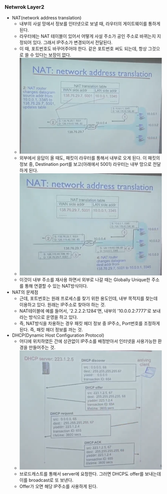 ### Netwrok Layer2
- NAT(network address translation)
  - 내부의 사설 망에서 정보를 인터넷으로 보낼 때, 라우터의 게이트웨이를 통하게 된다.
  - 라우터에는 NAT 테이블이 있어서 어떻게 사설 주소가 공인 주소로 바뀌는지 지정되어 있다. 그래서 IP주소가 변경되어서 전달된다.
  - 이 때, 포트번호도 바꾸어주어야 한다. 같은 포트번호 써도 되는데, 항상 그것으로 쓸 수 있다는 보장이 없다. 
  - ![Alt text](/img/10-0.png)
  - 외부에서 응답이 올 때도, 패킷이 라우터를 통해서 내부로 오게 된다. 이 패킷의 정보 중, Destination port를 보고(아래에서 5001) 라우터는 내부 망으로 전달하게 된다.
  - ![Alt text](/img/10-1.png)
  - 이것이 내부 주소를 재사용 하면서 외부로 나갈 때는 Globally Unique한 주소를 통해 연결할 수 있는 NAT방식이다.
- NAT의 문제점
  - 근데, 포트번호는 원래 프로세스를 찾기 위한 용도인데, 내부 목적지를 찾는데 이용하고 있다. 원래는 IP주소로 찾아야 하는 것.
  - NAT테이블에 예를 들어서, '2.2.2.2:1284'면, 내부의 '10.0.0.2:7777'로 보내라는 방식으로 운영을 하고 있다.
  - 즉, NAT방식을 차용하는 경우 패킷 헤더 정보 중 IP주소, Port번호를 조정하게 된다. 즉, 패킷 헤더 정보를 까는 것.
- DHCP(Dynamic Host Configuration Protocol)
  - 어디에 위치하였든 간에 상관없이 IP주소를 배정받아서 인터넷을 사용가능한 환경을 만들어주는 것.
  - ![Alt text](/img/10-2.png)
  - 브로드캐스트를 통해서 server에 요청한다. 그러면 DHCP도 offer를 보내는데 이를 broadcast로 또 보낸다.
  - Offer가 오면 해당 IP주소를 사용하게 된다. 
